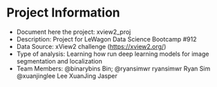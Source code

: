 # Project Information
- Document here the project: xview2_proj
- Description: Project for LeWagon Data Science Bootcamp #912
- Data Source: xView2 challenge (https://xview2.org/)
- Type of analysis: Learning how run deep learning models for image segmentation and localization
- Team Members: @binarybins Bin; @ryansimwr ryansimwr Ryan Sim @xuanjinglee Lee XuanJing Jasper


